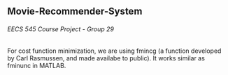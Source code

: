 ## Movie-Recommender-System
###### EECS 545 Course Project - Group 29
For cost function minimization, we are using fmincg (a function developed by Carl Rasmussen, and made availabe to public). It works similar as fminunc in MATLAB.
